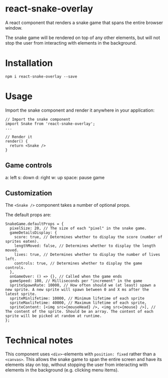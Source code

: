 # react-snake-overlay
A react component that renders a snake game that spans the entire browser window.

The snake game will be rendered on top of any other elements, but will not stop the user from interacting with elements in the background.

# Installation
```
npm i react-snake-overlay --save
```

# Usage
Import the snake component and render it anywhere in your application:

```
// Import the snake component
import Snake from 'react-snake-overlay';
...

// Render it
render() {
  return <Snake />
}
```

## Game controls
a: left
s: down
d: right
w: up
space: pause game

## Customization
The `<Snake />` component takes a number of optional props. 

The default props are:
```
SnakeGame.defaultProps = {
  pixelSize: 20, // The size of each "pixel" in the snake game.
  gameDetailsDisplay: {
    score: true, // Determines whether to display the score (number of sprites eaten).
    lengthMoved: false, // Determines whether to display the length moved.
    lives: true, // Determines whether to display the number of lives left.
    controls: true, // Determines whether to display the game controls.
  }, 
  onGameOver: () => {}, // Called when the game ends
  gameSpeed: 100, // Milliseconds per "increment" in the game
  spriteSpawnRate: 10000, // How often should we (at least) spawn a new sprite. A new sprite will spawn between 0 and X ms after the latest sprite.
  spriteMinlifetime: 10000, // Minimum lifetime of each sprite
  spriteMaxlifetime: 40000, // Maximum lifetime of each sprite,
  spriteContent: [<img src={mouseHead} />, <img src={mouse} />], // The content of the sprite. Should be an array. The content of each sprite will be picked at random at runtime.
};
```

# Technical notes
This component uses `<div>`-elements with `position: fixed` rather than a `<canvas>`. This allows the snake game to span the entire screen and have its elements stay on top, without stopping the user from interacting with elements in the background (e.g. clicking menu items).
